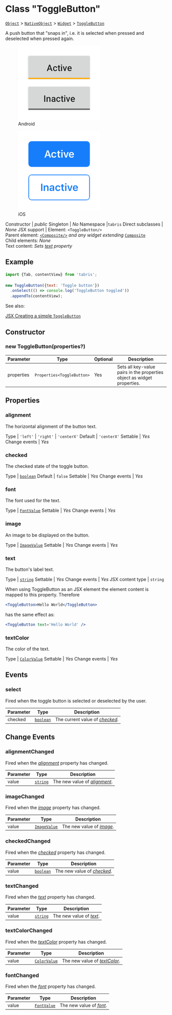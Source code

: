 ---
---
# Class "ToggleButton"

<span style="white-space:nowrap;">[`Object`](https://developer.mozilla.org/en-US/docs/Web/JavaScript/Reference/Global_Objects/Object)</span> > <span style="white-space:nowrap;">[`NativeObject`](NativeObject.md)</span> > <span style="white-space:nowrap;">[`Widget`](Widget.md)</span> > <span style="white-space:nowrap;">[`ToggleButton`](ToggleButton.md)</span>

A push button that "snaps in", i.e. it is selected when pressed and deselected when pressed again.


<div class="tabris-image"><figure><div><img srcset="img/android/ToggleButton.png 2x" src="img/android/ToggleButton.png" alt="ToggleButton on Android"/></div><figcaption>Android</figcaption></figure><figure><div><img srcset="img/ios/ToggleButton.png 2x" src="img/ios/ToggleButton.png" alt="ToggleButton on iOS"/></div><figcaption>iOS</figcaption></figure></div>

Constructor | *public*
Singleton | *No*
Namespace |`tabris`
Direct subclasses | *None*
JSX support | Element: `<ToggleButton/>`<br/>Parent element: [`<Composite/>`](Composite.md) *and any widget extending* <span style="white-space:nowrap;">[`Composite`](Composite.md)</span><br/>Child elements: *None*<br/>Text content: *Sets [text](#text) property*<br/>

## Example
```js
import {Tab, contentView} from 'tabris';

new ToggleButton({text: 'Toggle button'})
  .onSelect(() => console.log('ToggleButton toggled'))
  .appendTo(contentView);
```

See also:
  
[<span class='language jsx'>JSX</span> Creating a simple `ToggleButton`](https://playground.tabris.com/?gitref=v3.0.0&snippet=togglebutton.jsx)

## Constructor

### new ToggleButton(properties?)

Parameter|Type|Optional|Description
-|-|-|-
properties | <span style="white-space:nowrap;">`Properties<ToggleButton>`</span> | Yes | Sets all key-value pairs in the properties object as widget properties.

## Properties

### alignment


The horizontal alignment of the button text.

Type | `'left'` \| `'right'` \| `'centerX'`
Default | `'centerX'`
Settable | *Yes*
Change events | *Yes*




### checked


The checked state of the toggle button.

Type | <span style="white-space:nowrap;">[`boolean`](https://developer.mozilla.org/en-US/docs/Web/JavaScript/Data_structures#Boolean_type)</span>
Default | `false`
Settable | *Yes*
Change events | *Yes*




### font


The font used for the text.

Type | <span style="white-space:nowrap;">[`FontValue`](../types.md#fontvalue)</span>
Settable | *Yes*
Change events | *Yes*




### image


An image to be displayed on the button.

Type | <span style="white-space:nowrap;">[`ImageValue`](../types.md#imagevalue)</span>
Settable | *Yes*
Change events | *Yes*




### text


The button's label text.

Type | <span style="white-space:nowrap;">[`string`](https://developer.mozilla.org/en-US/docs/Web/JavaScript/Data_structures#String_type)</span>
Settable | *Yes*
Change events | *Yes*
JSX content type | `string`




When using ToggleButton as an JSX element the element content is mapped to this property. Therefore
```jsx
<ToggleButton>Hello World</ToggleButton>
```
 has the same effect as:
```jsx
<ToggleButton text='Hello World' />
```


### textColor


The color of the text.

Type | <span style="white-space:nowrap;">[`ColorValue`](../types.md#colorvalue)</span>
Settable | *Yes*
Change events | *Yes*





## Events

### select

Fired when the toggle button is selected or deselected by the user.

Parameter|Type|Description
-|-|-
checked | <span style="white-space:nowrap;">[`boolean`](https://developer.mozilla.org/en-US/docs/Web/JavaScript/Data_structures#Boolean_type)</span> | The current value of *[checked](#checked)*.

## Change Events

### alignmentChanged

Fired when the [*alignment*](#alignment) property has changed.

Parameter|Type|Description
-|-|-
value | <span style="white-space:nowrap;">[`string`](https://developer.mozilla.org/en-US/docs/Web/JavaScript/Data_structures#String_type)</span> | The new value of [*alignment*](#alignment).

### imageChanged

Fired when the [*image*](#image) property has changed.

Parameter|Type|Description
-|-|-
value | <span style="white-space:nowrap;">[`ImageValue`](../types.md#imagevalue)</span> | The new value of [*image*](#image).

### checkedChanged

Fired when the [*checked*](#checked) property has changed.

Parameter|Type|Description
-|-|-
value | <span style="white-space:nowrap;">[`boolean`](https://developer.mozilla.org/en-US/docs/Web/JavaScript/Data_structures#Boolean_type)</span> | The new value of [*checked*](#checked).

### textChanged

Fired when the [*text*](#text) property has changed.

Parameter|Type|Description
-|-|-
value | <span style="white-space:nowrap;">[`string`](https://developer.mozilla.org/en-US/docs/Web/JavaScript/Data_structures#String_type)</span> | The new value of [*text*](#text).

### textColorChanged

Fired when the [*textColor*](#textcolor) property has changed.

Parameter|Type|Description
-|-|-
value | <span style="white-space:nowrap;">[`ColorValue`](../types.md#colorvalue)</span> | The new value of [*textColor*](#textcolor).

### fontChanged

Fired when the [*font*](#font) property has changed.

Parameter|Type|Description
-|-|-
value | <span style="white-space:nowrap;">[`FontValue`](../types.md#fontvalue)</span> | The new value of [*font*](#font).

